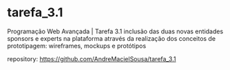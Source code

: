 # tarefa_3.1
Programação Web Avançada |  Tarefa 3.1 inclusão das duas novas entidades sponsors e experts na plataforma através da realização dos conceitos de prototipagem: wireframes, mockups e protótipos

repository: https://github.com/AndreMacielSousa/tarefa_3.1 
